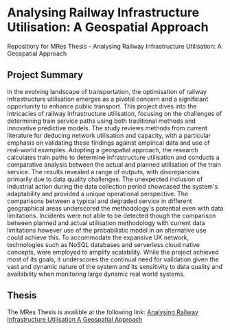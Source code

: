 # Analysing Railway Infrastructure Utilisation: A Geospatial Approach
Repositiory for MRes Thesis - Analysing Railway Infrastructure Utilisation: A Geospatial Approach

## Project Summary
In the evolving landscape of transportation, the optimisation of railway infrastructure utilisation emerges as a pivotal concern and a significant opportunity to enhance public transport. This project dives into the intricacies of railway infrastructure utilisation, focusing on the challenges of determining train service paths using both traditional methods and innovative predictive models. The study reviews methods from current literature for deducing network utilisation and capacity, with a particular emphasis on validating these findings against empirical data and use of real-world examples. Adopting a geospatial approach, the research calculates train paths to determine infrastructure utilisation and conducts a comparative analysis between the actual and planned utilisation of the train service. The results revealed a range of outputs, with discrepancies primarily due to data quality challenges. The unexpected inclusion of industrial action during the data collection period showcased the system's adaptability and provided a unique operational perspective. The comparisons between a typical and degraded service in different geographical areas underscored the methodology's potential even with data limitations. Incidents were not able to be detected though the comparison between planned and actual utilisation methodology with current data limitations however use of the probabilistic model in an alternative use could achieve this. To accommodate the expansive UK network, technologies such as NoSQL databases and serverless cloud native concepts, were employed to amplify scalability. While the project achieved most of its goals, it underscores the continual need for validation given the vast and dynamic nature of the system and its sensitivity to data quality and availability when monitoring large dynamic real world systems.

## Thesis
The MRes Thesis is availible at the following link: [Analysing Railway Infrastructure Utilisation A Geospatial Approach](https://github.com/stuartgordon92/Analysing-Railway-Infrastructure-Utilisation-A-Geospatial-Approach/blob/main/Writeup/Thesis/StuartGordon_MResThesis_AnalysingRailwayInfrastructureUtilisation_AGeospatialApproach.pdf)